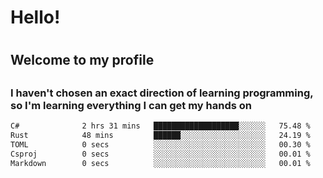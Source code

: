 
<h1>Hello!<h1>
<h2>Welcome to my profile<h2>
<h3>I haven't chosen an exact direction of learning programming, so I'm learning everything I can get my hands on</h3>

<!--START_SECTION:waka-->

```txt
C#              2 hrs 31 mins   ███████████████████░░░░░░   75.48 %
Rust            48 mins         ██████░░░░░░░░░░░░░░░░░░░   24.19 %
TOML            0 secs          ░░░░░░░░░░░░░░░░░░░░░░░░░   00.30 %
Csproj          0 secs          ░░░░░░░░░░░░░░░░░░░░░░░░░   00.01 %
Markdown        0 secs          ░░░░░░░░░░░░░░░░░░░░░░░░░   00.01 %
```

<!--END_SECTION:waka-->
